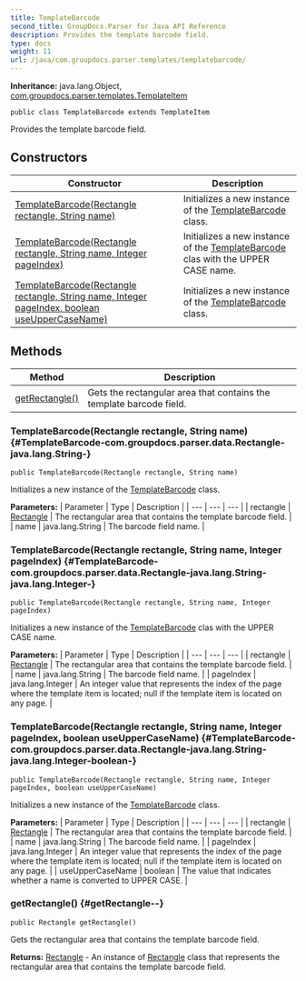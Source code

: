 ```yaml
---
title: TemplateBarcode
second_title: GroupDocs.Parser for Java API Reference
description: Provides the template barcode field.
type: docs
weight: 11
url: /java/com.groupdocs.parser.templates/templatebarcode/
---
```

**Inheritance:**
java.lang.Object, [com.groupdocs.parser.templates.TemplateItem](../../com.groupdocs.parser.templates/templateitem)
```
public class TemplateBarcode extends TemplateItem
```

Provides the template barcode field.
## Constructors

| Constructor | Description |
| --- | --- |
| [TemplateBarcode(Rectangle rectangle, String name)](#TemplateBarcode-com.groupdocs.parser.data.Rectangle-java.lang.String-) | Initializes a new instance of the [TemplateBarcode](../../com.groupdocs.parser.templates/templatebarcode) class. |
| [TemplateBarcode(Rectangle rectangle, String name, Integer pageIndex)](#TemplateBarcode-com.groupdocs.parser.data.Rectangle-java.lang.String-java.lang.Integer-) | Initializes a new instance of the [TemplateBarcode](../../com.groupdocs.parser.templates/templatebarcode) clas with the UPPER CASE name. |
| [TemplateBarcode(Rectangle rectangle, String name, Integer pageIndex, boolean useUpperCaseName)](#TemplateBarcode-com.groupdocs.parser.data.Rectangle-java.lang.String-java.lang.Integer-boolean-) | Initializes a new instance of the [TemplateBarcode](../../com.groupdocs.parser.templates/templatebarcode) class. |
## Methods

| Method | Description |
| --- | --- |
| [getRectangle()](#getRectangle--) | Gets the rectangular area that contains the template barcode field. |
### TemplateBarcode(Rectangle rectangle, String name) {#TemplateBarcode-com.groupdocs.parser.data.Rectangle-java.lang.String-}
```
public TemplateBarcode(Rectangle rectangle, String name)
```


Initializes a new instance of the [TemplateBarcode](../../com.groupdocs.parser.templates/templatebarcode) class.

**Parameters:**
| Parameter | Type | Description |
| --- | --- | --- |
| rectangle | [Rectangle](../../com.groupdocs.parser.data/rectangle) | The rectangular area that contains the template barcode field. |
| name | java.lang.String | The barcode field name. |

### TemplateBarcode(Rectangle rectangle, String name, Integer pageIndex) {#TemplateBarcode-com.groupdocs.parser.data.Rectangle-java.lang.String-java.lang.Integer-}
```
public TemplateBarcode(Rectangle rectangle, String name, Integer pageIndex)
```


Initializes a new instance of the [TemplateBarcode](../../com.groupdocs.parser.templates/templatebarcode) clas with the UPPER CASE name.

**Parameters:**
| Parameter | Type | Description |
| --- | --- | --- |
| rectangle | [Rectangle](../../com.groupdocs.parser.data/rectangle) | The rectangular area that contains the template barcode field. |
| name | java.lang.String | The barcode field name. |
| pageIndex | java.lang.Integer | An integer value that represents the index of the page where the template item is located;  null  if the template item is located on any page. |

### TemplateBarcode(Rectangle rectangle, String name, Integer pageIndex, boolean useUpperCaseName) {#TemplateBarcode-com.groupdocs.parser.data.Rectangle-java.lang.String-java.lang.Integer-boolean-}
```
public TemplateBarcode(Rectangle rectangle, String name, Integer pageIndex, boolean useUpperCaseName)
```


Initializes a new instance of the [TemplateBarcode](../../com.groupdocs.parser.templates/templatebarcode) class.

**Parameters:**
| Parameter | Type | Description |
| --- | --- | --- |
| rectangle | [Rectangle](../../com.groupdocs.parser.data/rectangle) | The rectangular area that contains the template barcode field. |
| name | java.lang.String | The barcode field name. |
| pageIndex | java.lang.Integer | An integer value that represents the index of the page where the template item is located;  null  if the template item is located on any page. |
| useUpperCaseName | boolean | The value that indicates whether a  name  is converted to UPPER CASE. |

### getRectangle() {#getRectangle--}
```
public Rectangle getRectangle()
```


Gets the rectangular area that contains the template barcode field.

**Returns:**
[Rectangle](../../com.groupdocs.parser.data/rectangle) - An instance of [Rectangle](../../com.groupdocs.parser.data/rectangle) class that represents the rectangular area that contains the template barcode field.
